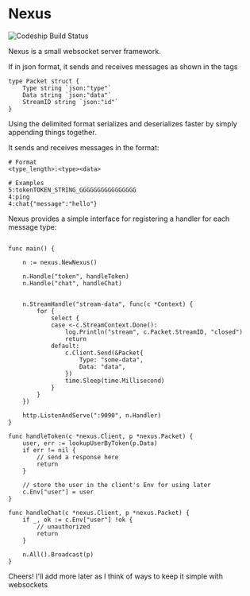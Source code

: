 # Nexus


![Codeship Build Status](https://codeship.com/projects/789d4580-c880-0134-af42-6ac8e955f005/status?branch=master)


Nexus is a small websocket server framework.

If in json format, it sends and receives messages as shown in the tags

```
type Packet struct {
	Type string `json:"type"`
	Data string `json:"data"`
	StreamID string `json:"id"`
}
```


Using the delimited format serializes and deserializes faster by simply appending things together.

It sends and receives messages in the format:

```
# Format
<type_length>:<type><data>

# Examples
5:tokenTOKEN_STRING_GGGGGGGGGGGGGGGG
4:ping
4:chat{"message":"hello"}
```

Nexus provides a simple interface for registering a handler for each message type:

```golang

func main() {

	n := nexus.NewNexus()

	n.Handle("token", handleToken)
	n.Handle("chat", handleChat)


	n.StreamHandle("stream-data", func(c *Context) {
		for {
			select {
			case <-c.StreamContext.Done():
				log.Println("stream", c.Packet.StreamID, "closed")
				return
			default:
				c.Client.Send(&Packet{
					Type: "some-data",
					Data: "data",
				})
				time.Sleep(time.Millisecond)
			}
		}
	})

	http.ListenAndServe(":9090", n.Handler)
}

func handleToken(c *nexus.Client, p *nexus.Packet) {		
	user, err := lookupUserByToken(p.Data)
	if err != nil {
		// send a response here
		return
	}

	// store the user in the client's Env for using later
	c.Env["user"] = user
}

func handleChat(c *nexus.Client, p *nexus.Packet) {
	if _, ok := c.Env["user"] !ok {
		// unauthorized
		return
	}

	n.All().Broadcast(p)
}
```



Cheers! I'll add more later as I think of ways to keep it simple with websockets
